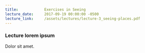 ```yaml
---
title:            Exercises in Seeing
lecture_date:     2017-09-19 00:00:00 -0500
lecture_link:     /assets/lectures/lecture-3_seeing-places.pdf
---
```

### Lecture lorem ipsum

Dolor sit amet.
